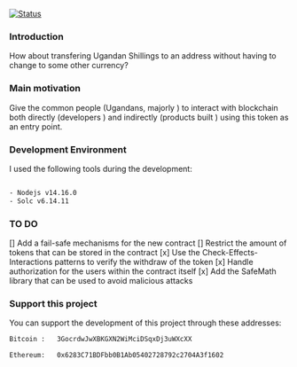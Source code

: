 [![Status](https://img.shields.io/badge/development--mode-this%20project%20is%20still%20a%20work--in--progress-red)](https://github.com/morelmiles/UGXT)

### Introduction

How about transfering Ugandan Shillings to an address without having to change to some other currency?

### Main motivation

Give the common people (Ugandans, majorly ) to interact with blockchain both directly (developers ) and indirectly (products built ) using this token as an entry point.

### Development Environment

I used the following tools during the development:

```bash

- Nodejs v14.16.0
- Solc v6.14.11

```

### TO DO

[] Add a fail-safe mechanisms for the new contract
[] Restrict the amount of tokens that can be stored in the contract
[x] Use the Check-Effects-Interactions patterns to verify the withdraw of the token
[x] Handle authorization for the users within the contract itself
[x] Add the SafeMath library that can be used to avoid malicious attacks

### Support this project

You can support the development of this project through these addresses:

```bash
Bitcoin :   3GocrdwJwXBKGXN2WiMciDSqxDj3uWXcXX

Ethereum:   0x6283C71BDFbb0B1Ab05402728792c2704A3f1602


```
